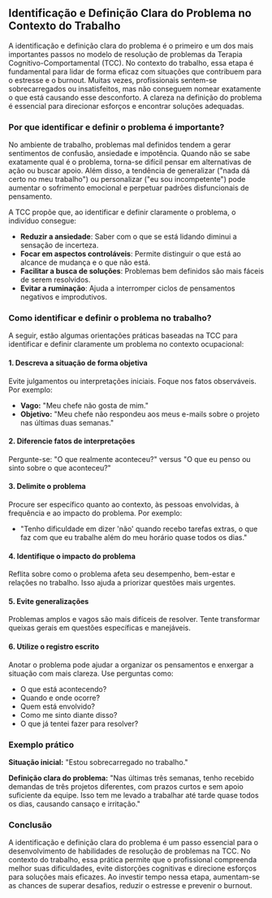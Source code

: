 
## Identificação e Definição Clara do Problema no Contexto do Trabalho

A identificação e definição clara do problema é o primeiro e um dos mais importantes passos no modelo de resolução de problemas da Terapia Cognitivo-Comportamental (TCC). No contexto do trabalho, essa etapa é fundamental para lidar de forma eficaz com situações que contribuem para o estresse e o burnout. Muitas vezes, profissionais sentem-se sobrecarregados ou insatisfeitos, mas não conseguem nomear exatamente o que está causando esse desconforto. A clareza na definição do problema é essencial para direcionar esforços e encontrar soluções adequadas.

### Por que identificar e definir o problema é importante?

No ambiente de trabalho, problemas mal definidos tendem a gerar sentimentos de confusão, ansiedade e impotência. Quando não se sabe exatamente qual é o problema, torna-se difícil pensar em alternativas de ação ou buscar apoio. Além disso, a tendência de generalizar ("nada dá certo no meu trabalho") ou personalizar ("eu sou incompetente") pode aumentar o sofrimento emocional e perpetuar padrões disfuncionais de pensamento.

A TCC propõe que, ao identificar e definir claramente o problema, o indivíduo consegue:

- **Reduzir a ansiedade**: Saber com o que se está lidando diminui a sensação de incerteza.
- **Focar em aspectos controláveis**: Permite distinguir o que está ao alcance de mudança e o que não está.
- **Facilitar a busca de soluções**: Problemas bem definidos são mais fáceis de serem resolvidos.
- **Evitar a ruminação**: Ajuda a interromper ciclos de pensamentos negativos e improdutivos.

### Como identificar e definir o problema no trabalho?

A seguir, estão algumas orientações práticas baseadas na TCC para identificar e definir claramente um problema no contexto ocupacional:

#### 1. **Descreva a situação de forma objetiva**

Evite julgamentos ou interpretações iniciais. Foque nos fatos observáveis. Por exemplo:

- **Vago:** "Meu chefe não gosta de mim."
- **Objetivo:** "Meu chefe não respondeu aos meus e-mails sobre o projeto nas últimas duas semanas."

#### 2. **Diferencie fatos de interpretações**

Pergunte-se: "O que realmente aconteceu?" versus "O que eu penso ou sinto sobre o que aconteceu?"

#### 3. **Delimite o problema**

Procure ser específico quanto ao contexto, às pessoas envolvidas, à frequência e ao impacto do problema. Por exemplo:

- "Tenho dificuldade em dizer 'não' quando recebo tarefas extras, o que faz com que eu trabalhe além do meu horário quase todos os dias."

#### 4. **Identifique o impacto do problema**

Reflita sobre como o problema afeta seu desempenho, bem-estar e relações no trabalho. Isso ajuda a priorizar questões mais urgentes.

#### 5. **Evite generalizações**

Problemas amplos e vagos são mais difíceis de resolver. Tente transformar queixas gerais em questões específicas e manejáveis.

#### 6. **Utilize o registro escrito**

Anotar o problema pode ajudar a organizar os pensamentos e enxergar a situação com mais clareza. Use perguntas como:

- O que está acontecendo?
- Quando e onde ocorre?
- Quem está envolvido?
- Como me sinto diante disso?
- O que já tentei fazer para resolver?

### Exemplo prático

**Situação inicial:** "Estou sobrecarregado no trabalho."

**Definição clara do problema:** "Nas últimas três semanas, tenho recebido demandas de três projetos diferentes, com prazos curtos e sem apoio suficiente da equipe. Isso tem me levado a trabalhar até tarde quase todos os dias, causando cansaço e irritação."

### Conclusão

A identificação e definição clara do problema é um passo essencial para o desenvolvimento de habilidades de resolução de problemas na TCC. No contexto do trabalho, essa prática permite que o profissional compreenda melhor suas dificuldades, evite distorções cognitivas e direcione esforços para soluções mais eficazes. Ao investir tempo nessa etapa, aumentam-se as chances de superar desafios, reduzir o estresse e prevenir o burnout.
```

